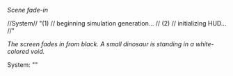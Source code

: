 *Scene fade-in*

//System// "(1) // beginning simulation generation... //
(2) // initializing HUD... //"

*The screen fades in from black. A small dinosaur is standing in a white-colored void.*

System: ""